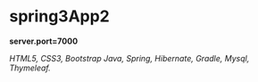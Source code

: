# spring3App2

<b> server.port=7000 </b>

<i>
HTML5, 
CSS3, 
Bootstrap
Java, Spring, 
Hibernate, 
Gradle, 
Mysql, 
Thymeleaf.
</i>
